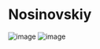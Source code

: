 # Nosinovskiy
![image](https://user-images.githubusercontent.com/72023861/205448612-4e1ef424-37f9-4810-97df-5c17c7a945cd.png)
![image](https://user-images.githubusercontent.com/72023861/205448633-ddbffb9e-9f47-4302-9ce3-af30ed7f7971.png)
